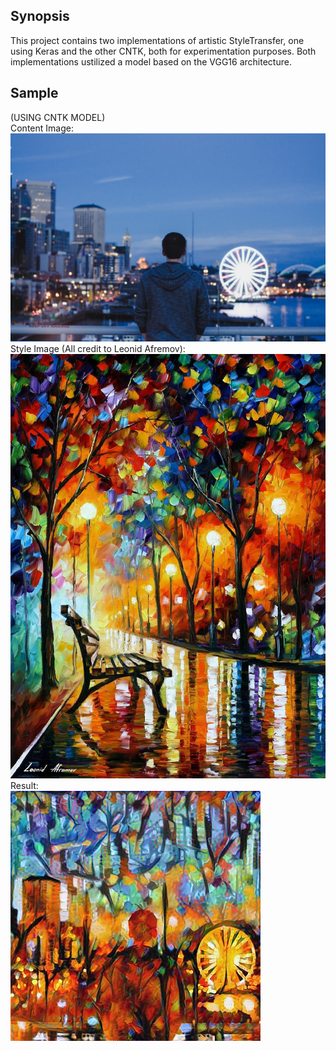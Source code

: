 ## Synopsis

This project contains two implementations of artistic StyleTransfer, one using Keras and the other CNTK, both for experimentation purposes.
Both implementations ustilized a model based on the VGG16 architecture.

## Sample
(USING CNTK MODEL)
<br />
Content Image:
<br />
<img src="./images/input/matt_seattle.jpg" width="600">
<br />
Style Image (All credit to Leonid Afremov):
<br />
<img src="./images/input/loneliness_of_autumn.jpg" width="600">
<br />
Result:
<br />
<img src="./images/output/jpg_jpg.jpg" width="400">
